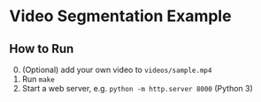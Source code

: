 Video Segmentation Example
==========================

## How to Run

0. (Optional) add your own video to `videos/sample.mp4`
1. Run `make`
2. Start a web server, e.g. `python -m http.server 8000` (Python 3)
